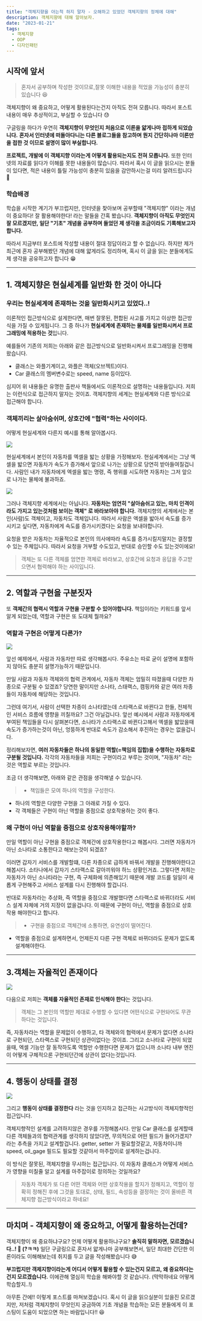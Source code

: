 ```yaml
---
title: "객체지향을 아는척 하지 말자 - 오해하고 있었던 객체지향의 정체에 대해"
description: 객체지향에 대해 알아보자.
date: "2023-01-21"
tags:
  - 객체지향
  - OOP
  - 디자인패턴
---
```


## 시작에 앞서

> 혼자서 공부하며 작성한 것이므로,잘못 이해한 내용을 적었을 가능성이 충분히 있습니다 😆

객체지향이 왜 중요하고, 어떻게 활용된다는건지 아직도 전혀 모릅니다. 따라서 포스트 내용이 매우 추상적이고, 부실할 수 있습니다 😓

구글링을 하다가 우연히 **객체지향이 무엇인지 처음으로 이론을 얇게나마 접하게 되었습니다.** **혼자서 인터넷에 떠돌아다니는 다른 블로그들을 참고하며 뭔지 간단히나마 이론만을 접한 것 이므로 설명이 많이 부실합니다.**

**프로젝트, 개발에 이 객체지향 이라는게 어떻게 활용되는지도 전혀 모릅니다.** 또한 인터넷의 자료를 읽다가 이해를 못한 내용들이 많습니다. 따라서 혹시 이 글을 읽으시는 분들이 있다면, 적은 내용이 틀릴 가능성이 충분히 있음을 감안하시는걸 미리 알려드립니다 🙏

### 학습배경

학습을 시작한 계기가 부끄럽지만, 인터넷을 찾아보며 공부할때 "객체지향" 이라는 개념이 중요하다! 잘 활용해야한다! 라는 말들을 간혹 봤습니다. **객체지향이 아직도 무엇인지 잘 모르겠지만, 일단 "기초" 개념을 공부하며 들었던 제 생각을 조금이라도 기록해보고자 합니다.**

따라서 지금부터 포스트에 작성할 내용이 절대 정답이라고 할 수 없습니다. 하지만 제가 최근에 혼자 공부해봤던 개념에 대해 얇게라도 정리하며, 혹시 이 글을 읽는 분들에게도 제 생각을 공유하고자 합니다 😁

---

## 1. 객체지향은 현실세계를 일반화 한 것이 아니다

### 우리는 현실세계에 존재하는 것을 일반화시키고 있었다..!

이론적인 접근방식으로 설게한다면, 매번 잘못된, 편합된 사고를 가지고 이상한 접근방식을 가질 수 있게됩니다. 그 중 하나가 **현실세계에 존재하는 물체를 일반화시켜서 프로그래밍에 적용하는 것**입니다.

예를들어 기존의 저희는 아래와 같은 접근방식으로 일반화시켜서 프로그래밍을 진행해왔습니다.

- 클래스는 와플기계이고, 와플은 객체(오브젝트)이다.
- Car 클래스의 멤버변수로는 speed, name 등이있다.

심지어 위 내용들은 유명한 출판사 책들에서도 이론적으로 설명하는 내용들입니다. 저희는 이런식으로 접근하지 말자는 것이죠. 객체지향의 세계는 현실세계와 다른 방식으로 접근해야 합니다.

### 객체끼리는 살아숨쉬며, 상호간에 "협력"하는 사이이다.

어떻게 현실세계와 다른지 예시를 통해 알아봅시다.

![](https://velog.velcdn.com/images/msung99/post/95b7225b-c22b-49ce-affa-319f15835b68/image.png)

현실세계에서 본인이 자동차를 엑셀을 밟는 상황을 가정해보자. 현실세계에서는 그냥 엑셀을 밟으면 자동차가 속도가 증가해서 앞으로 나가는 상황으로 당연히 받아들여질겁니다. 사람인 내가 자동차에게 엑셀을 밟는 명령, 즉 행위를 시도하면 자동차는 그저 앞으로 나가는 물체에 불과하죠.

![](https://velog.velcdn.com/images/msung99/post/653bace8-97e7-41c2-bc42-71d33e587966/image.png)

그러나 객체지향 세계에서는 아닙니다. **자동차는 엄연히 "살아숨쉬고 있는, 마치 인격이라도 가지고 있는것처럼 보이는 객체" 로 바라보아야 합니다.** 객체지향의 세계에서는 본인(사람)도 객체이고, 자동차도 객체입니다. 따라서 사람은 엑셀을 밟아서 속도를 증가시키고 싶다면, 자동차에게 속도를 증가시키겠다는 요청을 보내야합니다.

요청을 받은 자동차는 자율적으로 본인의 의사에따라 속도를 증가시킬지말지는 결정할 수 있는 주체입니다. 따라서 요청을 거부할 수도있고, 반대로 승인할 수도 있는것이에요!

> 객체는 또 다른 객체를 엄연한 객체로 바라보고, 상호간에 요청과 응답을 주고받으면서 협력해야 하는 사이입니다.

---

## 2. 역할과 구현을 구분짓자

또 **객체간의 협력시 역할과 구현을 구분할 수 있어야합니다.** 책임이라는 키워드를 앞서 알게 되었는데, 역할과 구현은 또 도대체 뭘까요?

### 역할과 구현은 어떻게 다른가?

![](https://velog.velcdn.com/images/msung99/post/fcfc85f5-2d00-4868-913e-8da9d8892b3c/image.png)

앞선 예제에서, 사람과 자동차만 따로 생각해봅시다. 주유소는 따로 굳이 설명에 포함하지 않아도 충분히 설명가능하기 때문입니다.

만일 사람과 자동차 객체와의 협력 관계에서, 자동차 객체는 엄밀히 따졌을때 다양한 차종으로 구분될 수 있겠죠? 당연한 말이지만 소나타, 스태랙스, 캠핑카와 같은 여러 차종들이 자동차에 해당하는 것입니다.

그런데 여기서, 사람이 선택한 차종이 소나타였는데 스타랙스로 바뀐다고 한들, 전체적인 서비스 흐름에 영향을 끼칠까요? 그건 아닐겁니다. 앞선 예시에서 사람과 자동차에게 부여된 책임들을 다시 살펴본다면, 소나타가 스타랙스로 바뀐다고해서 엑셀을 밟았을때 속도가 증가하는것이 아닌, 엉뚱하게 반대로 속도가 감소해서 후진하는 경우는 없을겁니다.

정리해보자면, **여러 자동차들은 하나의 동일한 역할(=책임의 집합)을 수행하는 자동차로 구분될 것입니다.** 각각의 자동차들을 저희는 구현이라고 부루는 것이며, "자동차" 라는 것은 역할로 부르는 것입니다.

조금 더 생각해보면, 아래와 같은 관점을 생각해낼 수 있습니다.

> - 책임들은 모여 하나의 역할을 구성한다.

- 하나의 역할은 다양한 구현을 그 아래로 가질 수 있다.
- 각 객체들은 구현이 아닌 역할을 중점으로 상호작용하는 것이 좋다.

### 왜 구현이 아닌 역할을 중점으로 상호작용해야할까?

만일 역할이 아닌 구현을 중점으로 객체간에 상호작용한다고 해봅시다. 그러면 자동차가 아닌 소나타로 소통한다고 해보는것이 되겠죠?

이러면 갑자기 서비스를 개발할떄, 다른 차종으로 급하게 바꿔서 개발을 진행해야한다고 해봅시다. 소타나에서 갑자기 스타랙스로 갈아끼워야 하느 상황인거죠. 그렇다면 저희는 자동차가 아닌 소나타라는 구현, 즉 구체화에 의존해있기 때문에 개발 코드를 일일이 새롭게 구현해주고 서비스 설계를 다시 진행해야 할겁니다.

반대로 자동차라는 추상화, 즉 역할을 중점으로 개발했다면 스타랙스로 바뀌더라도 서비스 설계 자체에 거의 지장이 없을겁니다. 이 때문에 구현이 아닌, 역할을 중점으로 상호작용 해야한다고 합니다.

> - 구현을 중점으로 객체간에 소통하면, 유연성이 떨어진다.

- 역할을 중점으로 설계하면서, 언제든지 다른 구현 객체로 바뀌더라도 문제가 없도록 설계해야한다.

---

## 3.객체는 자율적인 존재이다

![](https://velog.velcdn.com/images/msung99/post/45c6d3c1-b674-4acf-9106-5c9d59378dbb/image.png)

다음으로 저희는 **객체를 자율적인 존재로 인식해야 한다**는 것입니다.

> 객체는 그 본인의 역할만 제대로 수행할 수 있다면 어떤식으로 구현돠어도 무관하다는 것입니다.

즉, 자동차라는 역할을 문제없이 수행하고, 타 객체와의 협력에서 문제가 없다면 소나타로 구현되던, 스타랙스로 구현되던 상관이없다는 것이죠. 그리고 소나타로 구현이 되었을때, 엑셀 기능만 잘 동작하도록 역할만 수행한다면 문제가 없으니까 소나타 내부 엔진이 어떻게 구체적으론 구현되던간에 상관이 없다는것입니다.

---

## 4. 행동이 상태를 결정

![](https://velog.velcdn.com/images/msung99/post/94ae3dd4-bbe8-4eb9-a8c1-019cfc47b2cd/image.png)

그리고 **행동이 상태를 결정한다** 라는 것을 인지하고 접근하는 사고방식이 객체지향적인 접근입니다.

객체지향적인 설계를 고려하지않은 경우를 가정해봅시다.
만일 Car 클래스를 설게할때 다른 객체들과의 협력관계를 생각하지 않았다면, 무의적으로 어떤 필드가 들어가겠지? 라는 추측을 가지고 설계할겁니다.
getter, setter 가 필요할것같고, 자동차이니까 speed, oil_gage 필드도 필요할 것같아서 마주잡이로 설계하는겁니다.

이 방식은 잘못된, 객체지향을 무시하는 접근입니다. 이 자동차 클래스가 어떻게 서비스가 영향을 미칠줄 알고 설계를 마주잡이로 정의하는 것일까요?

> 자동차 객체가 또 다른 어떤 객체와 어떤 상호작용을 할지가 정해지고, 역할이 정확히 정해진 후에 그것을 토대로, 상태, 필드, 속성등을 결정하는 것이 올바른 객체지향 접근방식이라고 하네요!

---

## 마치며 - 객체지향이 왜 중요하고, 어떻게 활용하는건데?

객체지향이 왜 중요하냐구요? 언제 어떻게 활용하냐구요?
**솔직히 말하자면, 모르겠습니다..! 🥹 (?ㅋㅋ)** 일단 구글링으로 혼자서 얇게나마 공부해보면서, 일단 최대한 간단한 이론이라도 이해해보는데 취지를 두고 글을 작성해봤습니다 😅

**부끄럽지만 객제지향이라는게 어디서 어떻게 활용할 수 있는건지 모르고, 왜 중요하다는건지 모르겠습니다.** 이에관해 열심히 학습을 해봐야할 것 같습니다. (막막하네요 어떻게 학습할지..!)

아무튼 간에!! 이렇게 포스트를 마쳐보겠습니다. 혹시 이 글을 읽으실분이 있을진 모르겠지만, 저처럼 객체지향이 무엇인지 궁금하여 기초 개념을 학습하는 모든 분들에게 이 포스팅이 도움이 되었으면 하는 바람입니다!! 😆
